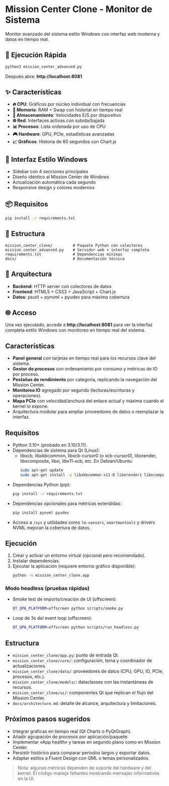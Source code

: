 # Mission Center Clone - Monitor de Sistema

Monitor avanzado del sistema estilo Windows con interfaz web moderna y datos en tiempo real.

## 🚀 **Ejecución Rápida**
```bash
python3 mission_center_advanced.py
```
Después abre: **http://localhost:8081**

## ✨ **Características**
- **🔥 CPU**: Gráficos por núcleo individual con frecuencias
- **💾 Memoria**: RAM + Swap con historial en tiempo real  
- **💽 Almacenamiento**: Velocidades E/S por dispositivo
- **🌐 Red**: Interfaces activas con subida/bajada
- **📊 Procesos**: Lista ordenada por uso de CPU
- **🎮 Hardware**: GPU, PCIe, estadísticas avanzadas
- **📈 Gráficos**: Historia de 60 segundos con Chart.js

## 🎯 **Interfaz Estilo Windows**
- Sidebar con 4 secciones principales
- Diseño idéntico al Mission Center de Windows
- Actualización automática cada segundo
- Responsive design y colores modernos

## 📦 **Requisitos**
```bash
pip install -r requirements.txt
```

## 📁 **Estructura**
```
mission_center_clone/         # Paquete Python con colectores
mission_center_advanced.py    # Servidor web + interfaz completa
requirements.txt              # Dependencias mínimas
docs/                         # Documentación técnica
```

## 🔧 **Arquitectura**
- **Backend**: HTTP server con colectores de datos
- **Frontend**: HTML5 + CSS3 + JavaScript + Chart.js
- **Datos**: psutil + pynvml + pyudev para máxima cobertura

## 🌐 **Acceso**
Una vez ejecutado, accede a **http://localhost:8081** para ver la interfaz completa estilo Windows con monitoreo en tiempo real del sistema.

## Características
- **Panel general** con tarjetas en tiempo real para los recursos clave del sistema.
- **Gestor de procesos** con ordenamiento por consumo y métricas de IO por proceso.
- **Pestañas de rendimiento** por categoría, replicando la navegación del Mission Center.
- **Monitoreo IO** agregado por segundo (lecturas/escrituras y operaciones).
- **Mapa PCIe** con velocidad/anchura del enlace actual y máxima cuando el kernel lo expone.
- Arquitectura modular para ampliar proveedores de datos o reemplazar la interfaz.

## Requisitos
- Python 3.10+ (probado en 3.10/3.11).
- Dependencias de sistema para Qt (Linux):
  - libxcb, libxkbcommon, libxcb-cursor0 (o xcb-cursor0), libxrender, libxcomposite, libxi, libx11-xcb, etc. En Debian/Ubuntu:
    ```bash
    sudo apt-get update
    sudo apt-get install -y libxkbcommon-x11-0 libxrender1 libxcomposite1 libxi6 libxcb-cursor0
    ```
- Dependencias Python (pip):
  ```bash
  pip install -r requirements.txt
  ```
- Dependencias opcionales para métricas extendidas:
  ```bash
  pip install pynvml pyudev
  ```
- Acceso a `/sys` y utilidades como `lm-sensors`, `smartmontools` y drivers NVML mejoran la cobertura de datos.

## Ejecución
1. Crear y activar un entorno virtual (opcional pero recomendado).
2. Instalar dependencias.
3. Ejecutar la aplicación (requiere entorno gráfico disponible):
   ```bash
   python -m mission_center_clone.app
   ```

### Modo headless (pruebas rápidas)
- Smoke test de imports/creación de UI (offscreen):
  ```bash
  QT_QPA_PLATFORM=offscreen python scripts/smoke.py
  ```
- Loop de 3s del event loop (offscreen):
  ```bash
  QT_QPA_PLATFORM=offscreen python scripts/run_headless.py
  ```

## Estructura
- `mission_center_clone/app.py`: punto de entrada Qt.
- `mission_center_clone/core/`: configuración, tema y coordinador de actualizaciones.
- `mission_center_clone/data/`: proveedores de datos (CPU, GPU, IO, PCIe, procesos, etc.).
- `mission_center_clone/models/`: dataclasses con las instantáneas de recursos.
- `mission_center_clone/ui/`: componentes Qt que replican el flujo del Mission Center.
- `docs/architecture.md`: detalle de alcance, arquitectura y limitaciones.

## Próximos pasos sugeridos
- Integrar gráficas en tiempo real (Qt Charts o PyQtGraph).
- Añadir agrupación de procesos por aplicación/paquete.
- Implementar «App health» y tareas en segundo plano como en Mission Center.
- Persistir histórico para comparar periodos largos y exportar datos.
- Adaptar estilos a Fluent Design con QML o temas personalizados.

> Nota: algunas métricas dependen de soporte del hardware y del kernel. El código maneja faltantes mostrando mensajes informativos en la UI.
